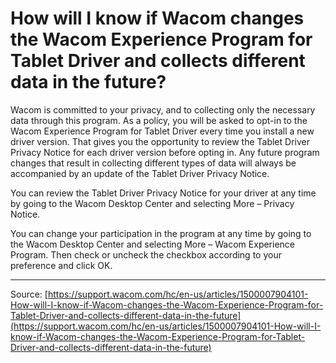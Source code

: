# How will I know if Wacom changes the Wacom Experience Program for Tablet Driver and collects different data in the future?

Wacom is committed to your privacy, and to collecting only the necessary data through this program. As a policy, you will be asked to opt-in to the Wacom Experience Program for Tablet Driver every time you install a new driver version. That gives you the opportunity to review the Tablet Driver Privacy Notice for each driver version before opting in. Any future program changes that result in collecting different types of data will always be accompanied by an update of the Tablet Driver Privacy Notice.


You can review the Tablet Driver Privacy Notice for your driver at any time by going to the Wacom Desktop Center and selecting More – Privacy Notice.


You can change your participation in the program at any time by going to the Wacom Desktop Center and selecting More – Wacom Experience Program. Then check or uncheck the checkbox according to your preference and click OK.

---
Source: [https://support.wacom.com/hc/en-us/articles/1500007904101-How-will-I-know-if-Wacom-changes-the-Wacom-Experience-Program-for-Tablet-Driver-and-collects-different-data-in-the-future](https://support.wacom.com/hc/en-us/articles/1500007904101-How-will-I-know-if-Wacom-changes-the-Wacom-Experience-Program-for-Tablet-Driver-and-collects-different-data-in-the-future)

